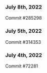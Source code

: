 ### July 8th, 2022

Commit #285298

### July 5th, 2022

Commit #314353


### July 4th, 2022

Commit #72281
